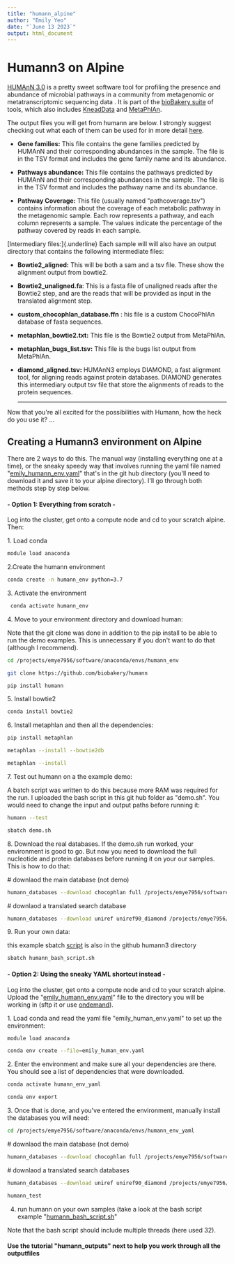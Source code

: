 ```yaml
---
title: "humann_alpine"
author: "Emily Yeo"
date: "`June 13 2023`"
output: html_document
---
```


# Humann3 on Alpine

[HUMAnN 3.0](https://huttenhower.sph.harvard.edu/humann/) is a pretty
sweet software tool for profiling the presence and abundance of
microbial pathways in a community from metagenomic or metatranscriptomic
sequencing data . It is part of the [bioBakery
suite](https://huttenhower.sph.harvard.edu/tools/) of tools, which also
includes [KneadData](https://github.com/biobakery/kneaddata) and
[MetaPhlAn](https://github.com/biobakery/MetaPhlAn).

The output files you will get from humann are below. I strongly suggest
checking out what each of them can be used for in more detail
[here](https://github.com/biobakery/humann#guides-to-humann-utility-scripts).

-   **Gene families:** This file contains the gene families predicted by
    HUMAnN and their corresponding abundances in the sample. The file is
    in the TSV format and includes the gene family name and its
    abundance.

-   **Pathways abundance:** This file contains the pathways predicted by
    HUMAnN and their corresponding abundances in the sample. The file is
    in the TSV format and includes the pathway name and its abundance.

-   **Pathway Coverage:** This file (usually named "pathcoverage.tsv")
    contains information about the coverage of each metabolic pathway in
    the metagenomic sample. Each row represents a pathway, and each
    column represents a sample. The values indicate the percentage of
    the pathway covered by reads in each sample.

[Intermediary files:]{.underline} Each sample will will also have an
output directory that contains the following intermediate files:

-   **Bowtie2_aligned:** This will be both a sam and a tsv file. These
    show the alignment output from bowtie2.

-   **Bowtie2_unaligned.fa**: This is a fasta file of unaligned reads
    after the Bowtie2 step, and are the reads that will be provided as
    input in the translated alignment step.

-   **custom_chocophlan_database.ffn** : his file is a custom ChocoPhlAn
    database of fasta sequences.

-   **metaphlan_bowtie2.txt:** This file is the Bowtie2 output from
    MetaPhlAn.

-   **metaphlan_bugs_list.tsv:** This file is the bugs list output from
    MetaPhlAn.

-   **diamond_aligned.tsv:** HUMAnN3 employs DIAMOND, a fast alignment
    tool, for aligning reads against protein databases. DIAMOND
    generates this intermediary output tsv file that store the
    alignments of reads to the protein sequences.

    ------------------------------------------------------------------------

Now that you're all excited for the possibilities with Humann, how the
heck do you use it? ...

## Creating a Humann3 environment on Alpine

There are 2 ways to do this. The manual way (installing everything one
at a time), or the sneaky speedy way that involves running the yaml file
named
"[emily_humann_env.yaml](https://github.com/UC-Boulder/metagenomics_data_processing/blob/main/9.toolbox/Humann3/emily_humann_env.yaml)"
that's in the git hub directory (you'll need to download it and save it
to your alpine directory). I'll go through both methods step by step
below.

####  - Option 1: Everything from scratch -

Log into the cluster, get onto a compute node and cd to your scratch
alpine. Then:

1\. Load conda

``` bash
module load anaconda
```

2.Create the humann environment

``` bash
conda create -n humann_env python=3.7
```

3\. Activate the environment

``` bash
 conda activate humann_env
```

4\. Move to your environment directory and download human:

Note that the git clone was done in addition to the pip install to be
able to run the demo examples. This is unnecessary if you don't want to
do that (although I recommend).

``` bash
cd /projects/emye7956/software/anaconda/envs/humann_env
```

``` bash
git clone https://github.com/biobakery/humann
```

``` bash
pip install humann
```

5\. Install bowtie2

``` bash
conda install bowtie2
```

6\. Install metaphlan and then all the dependencies:

``` bash
pip install metaphlan
```

``` bash
metaphlan --install --bowtie2db
```

``` bash
metaphlan --install
```

7\. Test out humann on a the example demo:

A batch script was written to do this because more RAM was required for
the run. I uploaded the bash script in this git hub folder as "demo.sh".
You would need to change the input and output paths before running it:

``` bash
humann --test
```

``` bash
sbatch demo.sh 
```

8\. Download the real databases. If the demo.sh run worked, your
environment is good to go. But now you need to download the full
nucleotide and protein databases before running it on your our samples.
This is how to do that:

\# downlaod the main database (not demo)

``` bash
humann_databases --download chocophlan full /projects/emye7956/software/anaconda/envs/humann_env
```

\# downlaod a translated search database

``` bash
humann_databases --download uniref uniref90_diamond /projects/emye7956/software/anaconda/envs/humann_env
```

9\. Run your own data:

this example sbatch
[script](https://github.com/UC-Boulder/metagenomics_data_processing/blob/main/9.toolbox/Humann3/humans_bash_script.sh)
is also in the github humann3 directory

``` bash
sbatch humann_bash_script.sh
```

####  - Option 2: Using the sneaky YAML shortcut instead -

Log into the cluster, get onto a compute node and cd to your scratch
alpine. Upload the
"[emily_humann_env.yaml](https://github.com/UC-Boulder/metagenomics_data_processing/blob/main/9.toolbox/Humann3/emily_humann_env.yaml)"
file to the directory you will be working in (sftp it or use
[ondemand](https://ondemand.rc.colorado.edu/)).

1\. Load conda and read the yaml file "emily_human_env.yaml" to set up
the environment:

``` bash
module load anaconda
```

``` bash
conda env create --file=emily_human_env.yaml
```

2\. Enter the environment and make sure all your dependencies are there.
You should see a list of dependencies that were downloaded.

``` bash
conda activate humann_env_yaml
```

``` bash
conda env export
```

3\. Once that is done, and you've entered the environment, manually
install the databases you will need:

``` bash
cd /projects/emye7956/software/anaconda/envs/humann_env_yaml
```

\# downlaod the main database (not demo)

``` bash
humann_databases --download chocophlan full /projects/emye7956/software/anaconda/envs/humann_env
```

\# downlaod a translated search databases

``` bash
humann_databases --download uniref uniref90_diamond /projects/emye7956/software/anaconda/envs/humann_env
```

``` bash
humann_test
```

4. run humann on your own samples (take a look at the bash script
example
"[humann_bash_script.sh](https://github.com/UC-Boulder/metagenomics_data_processing/blob/main/9.toolbox/Humann3/humans_bash_script.sh)"

Note that the bash script should include multiple threads (here used
32).

#### Use the tutorial "humann_outputs" next to help you work through all the outputfiles
